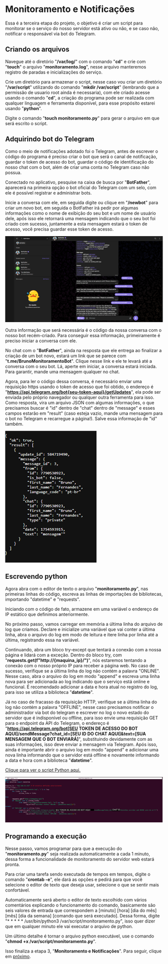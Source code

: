 # Monitoramento e Notificações

Essa é a terceira etapa do projeto, o objetivo é criar um script para monitorar se o serviço do nosso servidor está ativo ou não, e se caso não, notificar o responsável via bot do Telegram.

## Criando os arquivos

Navegue até o diretório "**/var/log/**" com o comando "**cd**" e crie com "**touch**" o arquivo "**monitoramento.log**", nesse arquivo manteremos registro de paradas e inicializações do serviço.

Crie um diretório para armazenar o script, nesse caso vou criar um diretório "**/var/script**" utilizando do comando "**mkdir /var/script**" (lembrando que a permissão de usuario root ainda é necessaria), com ele criado acesse usando o comando "**cd**", a criação do programa pode ser realizada com qualquer linguagem e ferramenta disponível, para esse propósito estarei usando "**python**". 

Digite o comando "**touch monitoramento.py**" para gerar o arquivo em que será escrito o script.

## Adquirindo bot do Telegram

Como o meio de notificações adotado foi o Telegram, antes de escrever o código do programa é preciso criar o bot que será o canal de notificação, guardar o token de acesso do bot, guardar o código de identificação do nosso chat com o bot, além de criar uma conta no Telegram caso não possua.

Conectado no aplicativo, pesquise na caixa de busca por "**BotFather**", aparecerá na primeira opção o bot oficial do Telegram com um selo, com ele é possível registrar e administrar bots.

Inicie a conversa com ele, em seguida digite ou clique em "**/newbot**" para criar um novo bot, em seguida o BotFather irá pedir por algumas informações como o nome de exibição do seu bot e um nome de usuário dele, após isso ele retornará uma mensagem indicando que o seu bot foi criado com sucesso, juntamente a esta mensagem estará o token de acesso, você precisa guardar esse token de acesso.

![Criando bot no Telegram](Imagens/Imagem7.PNG)

Outra informação que será necessária é o código da nossa conversa com o nosso bot recém-criado. Para conseguir essa informação, primeiramente é preciso iniciar a conversa com ele.

No chat com o "**BotFather**", ainda na resposta que ele entrega ao finalizar a criação de um bot novo, estará um link que se parece com "**t.me/BrunoMonitoramentoBot**". Clique nesse link e ele te levará até a conversa com o seu bot. Lá, aperte em iniciar, a conversa estará iniciada. Para garantir, mande uma mensagem qualquer no chat.

Agora, para ler o código dessa conversa, é necessário enviar uma requisição https usando o token de acesso que foi obtido, o endereço é "**https://api.telegram.org/bot{seu-token-aqui}/getUpdates**", ela pode ser enviada pelo próprio navegador ou qualquer outra ferramenta para isso. Como resposta, vira um arquivo JSON com algumas informações, o que precisamos buscar é "id" dentro de "chat" dentro de "message" e esses campos estarão em "result" (caso esteja vazio, mande uma mensagem para o bot no Telegram e recarregue a página!). Salve essa informação de "id" também.

![JSON de resposta](Imagens/Imagem8.PNG)

## Escrevendo python

Agora abra com o editor de texto o arquivo "**monitoramento.py**", nas primeiras linhas do código, escreva as linhas de importações de bibliotecas, importando "datetime" e "requests".

Iniciando com o código de fato, armazene em uma variável o endereço de IP estático que definimos anteriormente.

No próximo passo, vamos carregar em memória a última linha do arquivo de log que criamos. Declare e inicialize uma variável que vai conter a última linha, abra o arquivo do log em modo de leitura e itere linha por linha até a última, registrando essa na variável.

Continuando, abra um bloco try-except que tentará a conexão com a nossa página e lidará com a exceção. Dentro do bloco try, com "**requests.get(f"http://{maquina_ip}/")**", nós estaremos tentando a conexão com o nosso próprio IP para receber a página web. No caso de sucesso, verifique se a última linha do log não contém a palavra "ONLINE". Nesse caso, abra o arquivo do log em modo "append" e escreva uma linha nova para ser adicionada ao log indicando que o serviço está online e funcional. É recomendado adicionar a data e hora atual no registro do log, para isso se utiliza a biblioteca "**datetime**".

Já no caso de fracasso da requisição HTTP, verifique se a última linha do log não contém a palavra "OFFLINE", nesse caso precisamos notificar o administrador via bot do telegram e escrever no log o novo estado do servidor que é indisponível ou offline, para isso envie uma requisição GET para o endpoint da API do Telegram, o endereço é "**https://api.telegram.org/bot[SEU TOKEN DE ACESSO DO BOT AQUI]/sendMessage?chat_id=[SEU ID DO CHAT AQUI]&text=[SUA MENSAGEM QUE O BOT ENVIARÁ]**", substituindo devidamente com as suas informações, isso deve enviar a mensagem via Telegram. Após isso, ainda é importante abrir o arquivo log em modo "append" e adicionar uma nova linha informando que o servidor está offline e novamente informando a data e hora com a biblioteca "**datetime**".

[Clique para ver o script Python aqui.](monitoramento.py)

![Script monitoramento.py](Imagens/Imagem10.PNG)

## Programando a execução

Nesse passo, vamos programar para que a execução do "**monitoramento.py**" seja realizada automaticamente a cada 1 minuto, dessa forma a funcionalidade de monitoramento do servidor web estará pronta.

Para criar uma tarefa sendo executada de tempos em tempos, digite o comando "**crontab -e**", ele dará as opções e pedirá para que você selecione o editor de texto que deseja usar, selecione o que se sentir mais confortável.

Automaticamente será aberto o editor de texto escolhido com vários comentários explicando o funcionamento do comando, basicamente são seis valores de entrada que correspondem a [minuto] [hora] [dia do mês] [mês] [dia da semana] [comando que será executado]. Dessa forma, digite "* * * * * /usr/bin/python3 /var/script/monitoramento.py", isso quer dizer que em qualquer minuto ele vai executar o arquivo de python.

Um último detalhe é tornar o arquivo python executável, use o comando "**chmod +x /var/script/monitoramento.py**".

Isso finaliza a etapa 3, "**Monitoramento e Notificações**". Para seguir, clique em [próximo](TESTES.md).

